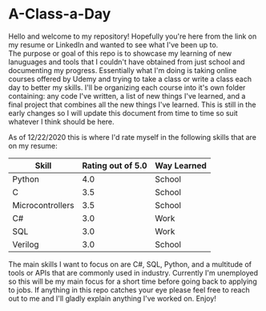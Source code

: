 # A-Class-a-Day

Hello and welcome to my repository!  Hopefully you're here from the link on my resume or LinkedIn and wanted to see what I've been up to.  
The purpose or goal of this repo is to showcase my learning of new lanuguages and tools that I couldn't have obtained from just school and documenting my progress. 
Essentially what I'm doing is taking online courses offered by Udemy and trying to take a class or write a class each day to better my skills. 
I'll be organizing each course into it's own folder containing: any code I've written, a list of new things I've learned, and a final project that combines all the new things I've learned.
This is still in the early changes so I will update this document from time to time so suit whatever I think should be here.  

As of 12/22/2020 this is where I'd rate myself in the following skills that are on my resume:

| Skill  | Rating out of 5.0 | Way Learned |
| ------------- | ------------- | ------------- |
| Python  | 4.0 | School |
| C  | 3.5  | School |
| Microcontrollers | 3.5 | School |
| C#  | 3.0  | Work |
| SQL | 3.0 | Work |
|Verilog | 3.0 | School |

The main skills I want to focus on are C#, SQL, Python, and a multitude of tools or APIs that are commonly used in industry.  Currently I'm unemployed so this will be my main focus for a short time before going back to applying to jobs.
If anything in this repo catches your eye please feel free to reach out to me and I'll gladly explain anything I've worked on.  Enjoy!